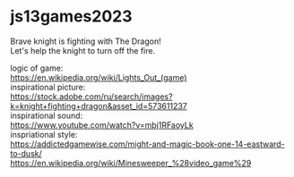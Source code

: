 # js13games2023<br>

Brave knight is fighting with The Dragon!<br>
Let's help the knight to turn off the fire.<br>

logic of game:<br>
https://en.wikipedia.org/wiki/Lights_Out_(game)<br>
inspirational picture:<br>
https://stock.adobe.com/ru/search/images?k=knight+fighting+dragon&asset_id=573611237<br>
inspirational sound:<br>
https://www.youtube.com/watch?v=mbj1RFaoyLk<br>
inspriational style:<br>
https://addictedgamewise.com/might-and-magic-book-one-14-eastward-to-dusk/<br>
https://en.wikipedia.org/wiki/Minesweeper_%28video_game%29<br>
